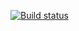 [![Build status](https://ci.appveyor.com/api/projects/status/u4o2ql5tgilohmg2?svg=true)](https://ci.appveyor.com/project/Bumbuk/pr10)
